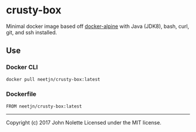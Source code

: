 # crusty-box
Minimal docker image based off [docker-alpine](https://github.com/gliderlabs/docker-alpine) with Java (JDK8), bash, curl, git, and ssh installed.

## Use

### Docker CLI
```bash
docker pull neetjn/crusty-box:latest
```

### Dockerfile
```
FROM neetjn/crusty-box:latest
```

---
Copyright (c) 2017 John Nolette Licensed under the MIT license.